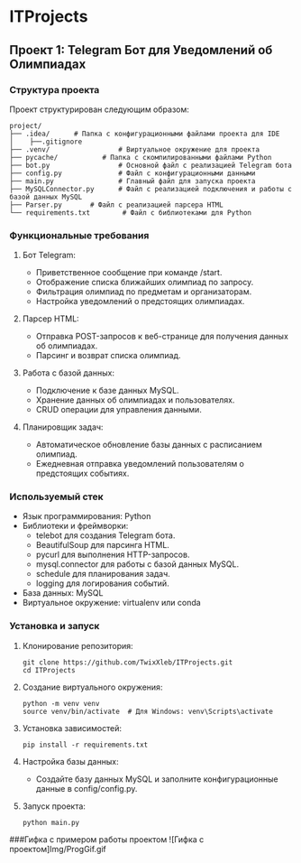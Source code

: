 # ITProjects

## Проект 1: Telegram Бот для Уведомлений об Олимпиадах

### Структура проекта

Проект структурирован следующим образом:
```
project/
├── .idea/		# Папка с конфигурационными файлами проекта для IDE
│    ├──.gitignore           
├── .venv/                 # Виртуальное окружение для проекта
├── pycache/           # Папка с скомпилированными файлами Python
├── bot.py                 # Основной файл с реализацией Telegram бота
├── config.py              # Файл с конфигурационными данными
├── main.py                # Главный файл для запуска проекта
├── MySQLConnector.py      # Файл с реализацией подключения и работы с базой данных MySQL
├── Parser.py		# Файл с реализацией парсера HTML
└── requirements.txt		# Файл с библиотеками для Python 
```
### Функциональные требования

1. Бот Telegram:
   - Приветственное сообщение при команде /start.
   - Отображение списка ближайших олимпиад по запросу.
   - Фильтрация олимпиад по предметам и организаторам.
   - Настройка уведомлений о предстоящих олимпиадах.

2. Парсер HTML:
   - Отправка POST-запросов к веб-странице для получения данных об олимпиадах.
   - Парсинг и возврат списка олимпиад.

3. Работа с базой данных:
   - Подключение к базе данных MySQL.
   - Хранение данных об олимпиадах и пользователях.
   - CRUD операции для управления данными.

4. Планировщик задач:
   - Автоматическое обновление базы данных с расписанием олимпиад.
   - Ежедневная отправка уведомлений пользователям о предстоящих событиях.

### Используемый стек

- Язык программирования: Python
- Библиотеки и фреймворки:
  - telebot для создания Telegram бота.
  - BeautifulSoup для парсинга HTML.
  - pycurl для выполнения HTTP-запросов.
  - mysql.connector для работы с базой данных MySQL.
  - schedule для планирования задач.
  - logging для логирования событий.
- База данных: MySQL
- Виртуальное окружение: virtualenv или conda

### Установка и запуск

1. Клонирование репозитория:
   ```
   git clone https://github.com/TwixXleb/ITProjects.git
   cd ITProjects
   ```

2. Создание виртуального окружения:
   ```
   python -m venv venv
   source venv/bin/activate  # Для Windows: venv\Scripts\activate
   ```

3. Установка зависимостей:
   ```
   pip install -r requirements.txt
   ```

4. Настройка базы данных:
   - Создайте базу данных MySQL и заполните конфигурационные данные в config/config.py.

5. Запуск проекта:
   ```
   python main.py
   ```

###Гифка с примером работы проектом
![Гифка с проектом]Img/ProgGif.gif

